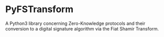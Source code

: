 # PyFSTransform
A Python3 library concerning Zero-Knowledge protocols and their conversion to a digital signature algorithm via the Fiat Shamir Transform.
